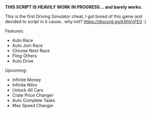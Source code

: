 **THIS SCRIPT IS HEAVILY WORK IN PROGRESS... and barely works.**

This is the first Driving Simulator cheat, I got bored of this game and decided to script in it cause.. why not?
https://discord.gg/kXhVvFEV :)

Features:
- Auto Race
- Auto Join Race
- Choose Next Race
- Fling Others
- Auto Drive

Upcoming:
- Infinite Money
- Infinite Nitro
- Unlock All Cars
- Crate Price Changer
- Auto Complete Tasks
- Max Speed Changer
